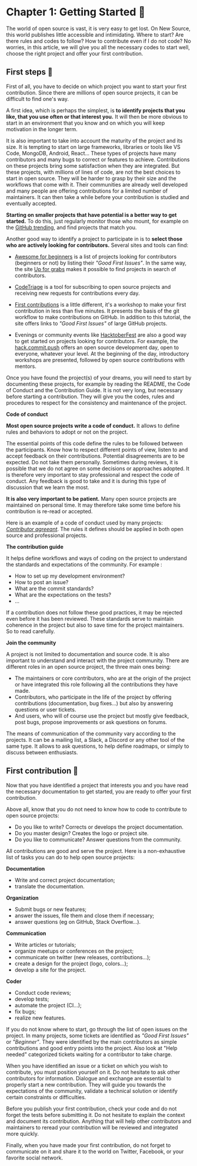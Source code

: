 # Chapter 1: Getting Started 🥚

The world of open source is vast, it is very easy to get lost. On New Source, this world publishes little accessible and intimidating. Where to start? Are there rules and codes to follow? How to contribute even if I do not code?
No worries, in this article, we will give you all the necessary codes to start well, choose the right project and offer your first contribution.


## First steps 🐣

First of all, you have to decide on which project you want to start your first contribution. Since there are millions of open source projects, it can be difficult to find one's way.

A first idea, which is perhaps the simplest, is **to identify projects that you like, that you use often or that interest you.** It will then be more obvious to start in an environment that you know and on which you will keep motivation in the longer term.

It is also important to take into account the maturity of the project and its size. It is tempting to start on large frameworks, libraries or tools like VS Code, MongoDB, Android, React... These types of projects have many contributors and many bugs to correct or features to achieve. Contributions on these projects bring some satisfaction when they are integrated. But these projects, with millions of lines of code, are not the best choices to start in open source. They will be harder to grasp by their size and the workflows that come with it. Their communities are already well developed and many people are offering contributions for a limited number of maintainers. It can then take a while before your contribution is studied and eventually accepted.

**Starting on smaller projects that have potential is a better way to get started.** To do this, just regularly monitor those who mount, for example on the [GitHub trending](https://github.com/trending/javascript?since=monthly), and find projects that match you.

Another good way to identify a project to participate in is to **select those who are actively looking for contributors.** Several sites and tools can find:

* [Awesome for beginners](https://github.com/MunGell/awesome-for-beginners) is a list of projects looking for contributors (beginners or not) by listing their *"Good First Issues"*. In the same way, the site [Up for grabs](https://up-for-grabs.net) makes it possible to find projects in search of contributors.

* [CodeTriage](https://www.codetriage.com/) is a tool for subscribing to open source projects and receiving new requests for contributions every day.

* [First contributions](https://firstcontributions.github.io/) is a little different, it's a workshop to make your first contribution in less than five minutes. It presents the basis of the git workflow to make contributions on GitHub. In addition to this tutorial, the site offers links to *"Good First Issues"* of large GitHub projects.

* Evenings or community events like [HacktoberFest](https://hacktoberfest.digitalocean.com/) are also a good way to get started on projects looking for contributors. For example, the [hack.commit.push](https://hack-commit-pu.sh/) offers an open source development day, open to everyone, whatever your level. At the beginning of the day, introductory workshops are presented, followed by open source contributions with mentors.

Once you have found the project(s) of your dreams, you will need to start by documenting these projects, for example by reading the README, the Code of Conduct and the Contribution Guide. It is not very long, but necessary before starting a contribution. They will give you the codes, rules and procedures to respect for the consistency and maintenance of the project.

**Code of conduct**

**Most open source projects write a code of conduct.** It allows to define rules and behaviors to adopt or not on the project.

The essential points of this code define the rules to be followed between the participants. Know how to respect different points of view, listen to and accept feedback on their contributions. Potential disagreements are to be expected. Do not take them personally. Sometimes during reviews, it is possible that we do not agree on some decisions or approaches adopted. It is therefore very important to stay professional and respect the code of conduct. Any feedback is good to take and it is during this type of discussion that we learn the most.

**It is also very important to be patient.** Many open source projects are maintained on personal time. It may therefore take some time before his contribution is re-read or accepted.

Here is an example of a code of conduct used by many projects: [*Contributor agreeant*](https://www.contributor-covenant.org/). The rules it defines should be applied in both open source and professional projects.

**The contribution guide**

It helps define workflows and ways of coding on the project to understand the standards and expectations of the community. For example :
* How to set up my development environment?
* How to post an issue?
* What are the commit standards?
* What are the expectations on the tests?
* ...

If a contribution does not follow these good practices, it may be rejected even before it has been reviewed. These standards serve to maintain coherence in the project but also to save time for the project maintainers. So to read carefully.

**Join the community**

A project is not limited to documentation and source code. It is also important to understand and interact with the project community. There are different roles in an open source project, the three main ones being:
* The maintainers or core contributors, who are at the origin of the project or have integrated this role following all the contributions they have made.
* Contributors, who participate in the life of the project by offering contributions (documentation, bug fixes...) but also by answering questions or user tickets.
* And users, who will of course use the project but mostly give feedback, post bugs, propose improvements or ask questions on forums.

The means of communication of the community vary according to the projects. It can be a mailing list, a Slack, a Discord or any other tool of the same type. It allows to ask questions, to help define roadmaps, or simply to discuss between enthusiasts.


## First contribution 🐥

Now that you have identified a project that interests you and you have read the necessary documentation to get started, you are ready to offer your first contribution.

Above all, know that you do not need to know how to code to contribute to open source projects:
* Do you like to write? Corrects or develops the project documentation.
* Do you master design? Creates the logo or project site.
* Do you like to communicate? Answer questions from the community.

All contributions are good and serve the project. Here is a non-exhaustive list of tasks you can do to help open source projects:

**Documentation**

* Write and correct project documentation;
* translate the documentation.

**Organization**

* Submit bugs or new features;
* answer the issues, file them and close them if necessary;
* answer questions (eg on GitHub, Stack Overflow...).

**Communication**

* Write articles or tutorials;
* organize meetups or conferences on the project;
* communicate on twitter (new releases, contributions...);
* create a design for the project (logo, colors...);
* develop a site for the project.

**Coder**

* Conduct code reviews;
* develop tests;
* automate the project (CI...);
* fix bugs;
* realize new features.

If you do not know where to start, go through the list of open issues on the project. In many projects, some tickets are identified as *"Good First Issues"* or *"Beginner"*. They were identified by the main contributors as simple contributions and good entry points into the project. Also look at "Help needed" categorized tickets waiting for a contributor to take charge.

When you have identified an issue or a ticket on which you wish to contribute, you must position yourself on it. Do not hesitate to ask other contributors for information. Dialogue and exchange are essential to properly start a new contribution. They will guide you towards the expectations of the community, validate a technical solution or identify certain constraints or difficulties.

Before you publish your first contribution, check your code and do not forget the tests before submitting it. Do not hesitate to explain the context and document its contribution. Anything that will help other contributors and maintainers to reread your contribution will be reviewed and integrated more quickly.

Finally, when you have made your first contribution, do not forget to communicate on it and share it to the world on Twitter, Facebook, or your favorite social network.
